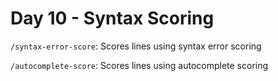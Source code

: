 # Day 10 - Syntax Scoring

`/syntax-error-score`: Scores lines using syntax error scoring

`/autocomplete-score`: Scores lines using autocomplete scoring